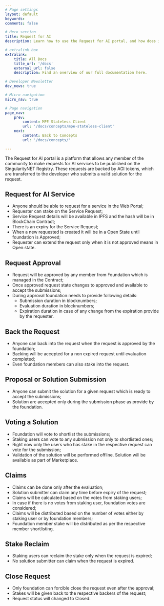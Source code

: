 ```yaml
---
# Page settings
layout: default
keywords:
comments: false

# Hero section
title: Request for AI
description: Learn how to use the Request for AI portal, and how does it work.

# extralink box
extralink:
    title: All Docs
    title_url: '/docs'
    external_url: false
    description: Find an overview of our full documentation here.

# Developer Newsletter
dev_news: true

# Micro navigation
micro_nav: true

# Page navigation
page_nav:
    prev:
        content: MPE Stateless Client
        url: '/docs/concepts/mpe-stateless-client'
    next:
        content: Back to Concepts
        url: '/docs/concepts/'

---
```


The Request for AI portal is a platform that allows any member of the community to make requests for AI services to be published on the SingularityNET Registry.
These requests are backed by AGI tokens, which are transferred to the developer who submits a valid solution for the request.

## Request for AI Service

* Anyone should be able to request for a service in the Web Portal;
* Requester can stake on the Service Request;
* Service Request details will be available in IPFS and the hash will be in BlockChain Contract;
* There is an expiry for the Service Request;
* When a new requested is created it will be in a Open State until foundation is Approved;
* Requester can extend the request only when it is not approved means in Open state.

## Request Approval

* Request will be approved by any member from Foundation which is managed in the Contract;
* Once approved request state changes to approved and available to accept the submissions;
* During approval foundation needs to provide following details:
  * Submission duration in blocknumbers;
  * Evaluation duration in blocknumbers;
  * Expiration duration in case of any change from the expiration provide by the requester.

## Back the Request

* Anyone can back into the request when the request is approved by the foundation;
* Backing will be accepted for a non expired request until evaluation completed;
* Even foundation members can also stake into the request.

## Proposal or Solution Submission

* Anyone can submit the solution for a given request which is ready to accept the submissions;
* Solution are accepted only during the submission phase as provide by the foundation.

## Voting a Solution

* Foundation will vote to shortlist the submissions;
* Staking users can vote to any submission not only to shortlisted ones;
* Right now only the users who has stake in the respective request can vote for the submission;
* Validation of the solution will be performed offline. Solution will be available as part of Marketplace.

## Claims

* Claims can be done only after the evaluation;
* Solution submitter can claim any time before expiry of the request;
* Claims will be calculated based on the votes from staking users;
* In case if there is no votes from staking user, foundation votes are considered;
* Claims will be distributed based on the number of votes either by staking user or by foundation members;
* Foundation member stake will be distributed as per the respective member shortlisting.

## Stake Reclaim

* Staking users can reclaim the stake only when the request is expired;
* No solution submitter can claim when the request is expired.

## Close Request

* Only foundation can forcible close the request even after the approval;
* Stakes will be given back to the respective backers of the request;
* Request status will changed to Closed.
